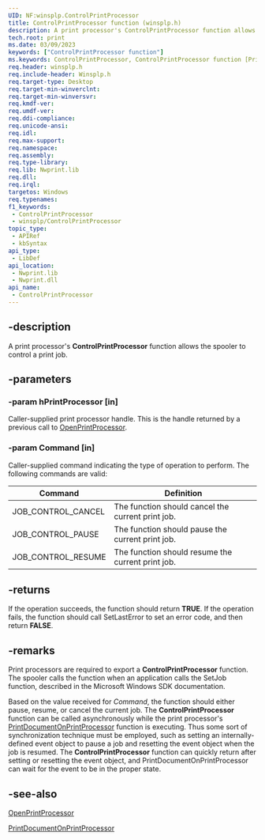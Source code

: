 ```yaml
---
UID: NF:winsplp.ControlPrintProcessor
title: ControlPrintProcessor function (winsplp.h)
description: A print processor's ControlPrintProcessor function allows the spooler to control a print job.
tech.root: print
ms.date: 03/09/2023
keywords: ["ControlPrintProcessor function"]
ms.keywords: ControlPrintProcessor, ControlPrintProcessor function [Print Devices], print.controlprintprocessor, spoolfnc_203120f1-7819-448e-9813-3aa2b24bfd7f.xml, winsplp/ControlPrintProcessor
req.header: winsplp.h
req.include-header: Winsplp.h
req.target-type: Desktop
req.target-min-winverclnt: 
req.target-min-winversvr: 
req.kmdf-ver: 
req.umdf-ver: 
req.ddi-compliance: 
req.unicode-ansi: 
req.idl: 
req.max-support: 
req.namespace: 
req.assembly: 
req.type-library: 
req.lib: Nwprint.lib
req.dll: 
req.irql: 
targetos: Windows
req.typenames: 
f1_keywords:
 - ControlPrintProcessor
 - winsplp/ControlPrintProcessor
topic_type:
 - APIRef
 - kbSyntax
api_type:
 - LibDef
api_location:
 - Nwprint.lib
 - Nwprint.dll
api_name:
 - ControlPrintProcessor
---
```


## -description

A print processor's **ControlPrintProcessor** function allows the spooler to control a print job.

## -parameters

### -param hPrintProcessor [in]

Caller-supplied print processor handle. This is the handle returned by a previous call to [OpenPrintProcessor](/windows-hardware/drivers/ddi/winsplp/nf-winsplp-openprintprocessor).

### -param Command [in]

Caller-supplied command indicating the type of operation to perform. The following commands are valid:

| Command | Definition |
|---|---|
| JOB_CONTROL_CANCEL | The function should cancel the current print job. |
| JOB_CONTROL_PAUSE | The function should pause the current print job. |
| JOB_CONTROL_RESUME | The function should resume the current print job. |

## -returns

If the operation succeeds, the function should return **TRUE**. If the operation fails, the function should call SetLastError to set an error code, and then return **FALSE**.

## -remarks

Print processors are required to export a **ControlPrintProcessor** function. The spooler calls the function when an application calls the SetJob function, described in the Microsoft Windows SDK documentation.

Based on the value received for *Command*, the function should either pause, resume, or cancel the current job. The **ControlPrintProcessor** function can be called asynchronously while the print processor's [PrintDocumentOnPrintProcessor](/windows-hardware/drivers/ddi/winsplp/nf-winsplp-printdocumentonprintprocessor) function is executing. Thus some sort of synchronization technique must be employed, such as setting an internally-defined event object to pause a job and resetting the event object when the job is resumed. The **ControlPrintProcessor** function can quickly return after setting or resetting the event object, and PrintDocumentOnPrintProcessor can wait for the event to be in the proper state.

## -see-also

[OpenPrintProcessor](/windows-hardware/drivers/ddi/winsplp/nf-winsplp-openprintprocessor)

[PrintDocumentOnPrintProcessor](/windows-hardware/drivers/ddi/winsplp/nf-winsplp-printdocumentonprintprocessor)

